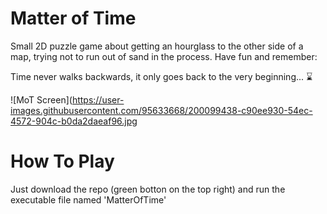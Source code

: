 # Matter of Time

Small 2D puzzle game about getting an hourglass to the other side of a map, trying not to run out of sand in the process. Have fun and remember:

Time never walks backwards, 
it only goes back to the very beginning... ⌛

![MoT Screen](https://user-images.githubusercontent.com/95633668/200099438-c90ee930-54ec-4572-904c-b0da2daeaf96.jpg

# How To Play

Just download the repo (green botton on the top right) and run the executable file named 'MatterOfTime'
